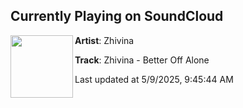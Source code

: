 ## Currently Playing on SoundCloud

[<img align="left" width="100" src="https://i1.sndcdn.com/artworks-d6SrmPZkXxwglZNR-gT8Lng-t500x500.png">](https://soundcloud.com/dirtyworkzofficial/zhivina-better-off-alone)

**Artist**: Zhivina 

**Track**: Zhivina - Better Off Alone

Last updated at 5/9/2025, 9:45:44 AM
